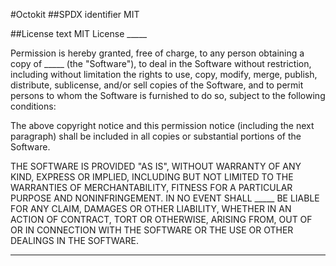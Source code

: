 ﻿#Octokit
##SPDX identifier
MIT

##License text
MIT License _____

Permission is hereby granted, free of charge, to any person obtaining a copy of _____ (the "Software"), to deal in the Software without restriction, including without limitation the rights to use, copy, modify, merge, publish, distribute, sublicense, and/or sell copies of the Software, and to permit persons to whom the Software is furnished to do so, subject to the following conditions:

The above copyright notice and this permission notice (including the next paragraph) shall be included in all copies or substantial portions of the Software.

THE SOFTWARE IS PROVIDED "AS IS", WITHOUT WARRANTY OF ANY KIND, EXPRESS OR IMPLIED, INCLUDING BUT NOT LIMITED TO THE WARRANTIES OF MERCHANTABILITY, FITNESS FOR A PARTICULAR PURPOSE AND NONINFRINGEMENT. IN NO EVENT SHALL _____ BE LIABLE FOR ANY CLAIM, DAMAGES OR OTHER LIABILITY, WHETHER IN AN ACTION OF CONTRACT, TORT OR OTHERWISE, ARISING FROM, OUT OF OR IN CONNECTION WITH THE SOFTWARE OR THE USE OR OTHER DEALINGS IN THE SOFTWARE.
***